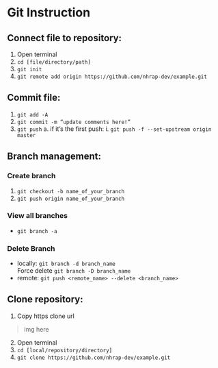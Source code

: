 # Git Instruction

## Connect file to repository:
1)	Open terminal
2)	```cd [file/directory/path]```
3)	```git init```
4)	```git remote add origin https://github.com/nhrap-dev/example.git```
## Commit file:
1)	```git add -A```
2)	```git commit -m “update comments here!”```
3)	```git push```
a.	if it’s the first push:
i.	```git push -f --set-upstream origin master```
## Branch management:
### Create branch
1)	```git checkout -b name_of_your_branch```
2)	```git push origin name_of_your_branch```
### View all branches
* ```git branch -a```
### Delete Branch
* locally: ```git branch -d branch_name```\
           Force delete ```git branch -D branch_name```
* remote: ```git push <remote_name> --delete <branch_name>```
## Clone repository:
1)	Copy https clone url
>img here 
2)	Open terminal
3)	```cd [local/repository/directory]```
4)	```git clone https://github.com/nhrap-dev/example.git```

